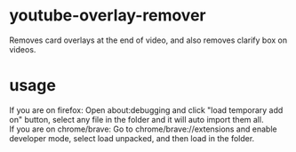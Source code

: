 # youtube-overlay-remover
Removes card overlays at the end of video, and also removes clarify box on videos.
# usage
If you are on firefox: Open about:debugging and click "load temporary add on" button, select any file in the folder and it will auto import them all. <br/>
If you are on chrome/brave: Go to chrome/brave://extensions and enable developer mode, select load unpacked, and then load in the folder.
